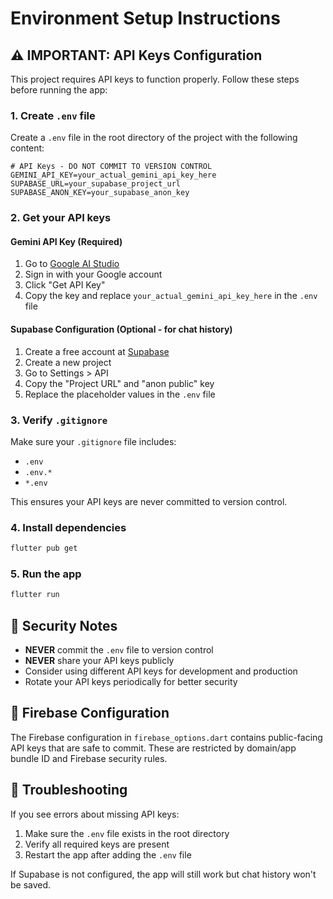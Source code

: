 # Environment Setup Instructions

## ⚠️ IMPORTANT: API Keys Configuration

This project requires API keys to function properly. Follow these steps before running the app:

### 1. Create `.env` file
Create a `.env` file in the root directory of the project with the following content:

```env
# API Keys - DO NOT COMMIT TO VERSION CONTROL
GEMINI_API_KEY=your_actual_gemini_api_key_here
SUPABASE_URL=your_supabase_project_url
SUPABASE_ANON_KEY=your_supabase_anon_key
```

### 2. Get your API keys

#### Gemini API Key (Required)
1. Go to [Google AI Studio](https://makersuite.google.com/app/apikey)
2. Sign in with your Google account
3. Click "Get API Key"
4. Copy the key and replace `your_actual_gemini_api_key_here` in the `.env` file

#### Supabase Configuration (Optional - for chat history)
1. Create a free account at [Supabase](https://supabase.com)
2. Create a new project
3. Go to Settings > API
4. Copy the "Project URL" and "anon public" key
5. Replace the placeholder values in the `.env` file

### 3. Verify `.gitignore`
Make sure your `.gitignore` file includes:
- `.env`
- `.env.*`
- `*.env`

This ensures your API keys are never committed to version control.

### 4. Install dependencies
```bash
flutter pub get
```

### 5. Run the app
```bash
flutter run
```

## 🔐 Security Notes

- **NEVER** commit the `.env` file to version control
- **NEVER** share your API keys publicly
- Consider using different API keys for development and production
- Rotate your API keys periodically for better security

## 📝 Firebase Configuration

The Firebase configuration in `firebase_options.dart` contains public-facing API keys that are safe to commit. These are restricted by domain/app bundle ID and Firebase security rules.

## 🚨 Troubleshooting

If you see errors about missing API keys:
1. Make sure the `.env` file exists in the root directory
2. Verify all required keys are present
3. Restart the app after adding the `.env` file

If Supabase is not configured, the app will still work but chat history won't be saved.
